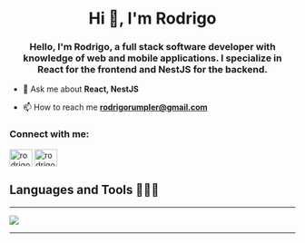 <h1 align="center">Hi 👋, I'm Rodrigo</h1>
<h3 align="center">Hello, I'm Rodrigo, a full stack software developer with knowledge of web and mobile applications. I specialize in React for the frontend and NestJS for the backend.</h3>

- 💬 Ask me about **React, NestJS**

- 📫 How to reach me **rodrigorumpler@gmail.com**

<h3 align="left">Connect with me:</h3>
<p align="left">
<a href="https://dev.to/rodrigo" target="blank"><img align="center" src="https://raw.githubusercontent.com/rahuldkjain/github-profile-readme-generator/master/src/images/icons/Social/devto.svg" alt="rodrigo" height="30" width="40" /></a>
<a href="https://linkedin.com/in/rodrigo-rumpler" target="blank"><img align="center" src="https://raw.githubusercontent.com/rahuldkjain/github-profile-readme-generator/master/src/images/icons/Social/linked-in-alt.svg" alt="rodrigo-rumpler" height="30" width="40" /></a>
</p>

<h2 >Languages and Tools 👨🏻‍💻</h2>
<hr/
<p align="left">
  <a href="https://skillicons.dev">
    <img src="https://skillicons.dev/icons?i=js,ts,nextjs,react,vue,firebase,nestjs,postgresql,mongodb,git,reactnative" />
  </a>
</p>
<hr/

<!--tech stack icons-->


